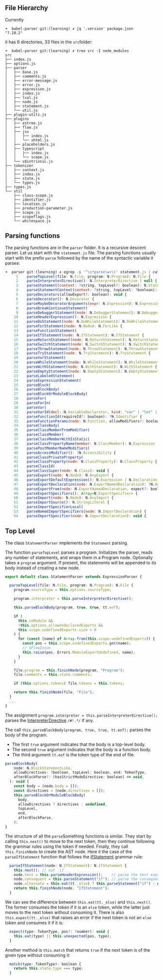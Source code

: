 ## File Hierarchy

Currently 

```shell
➜  babel-parser git:(learning) ✗ jq '.version' package.json 
"7.10.2"
```
it has 6 directories, 33 files in the `src`folder:
```
➜  babel-parser git:(learning) ✗ tree src -I node_modules     
src
├── index.js
├── options.js
├── parser
│   ├── base.js
│   ├── comments.js
│   ├── error-message.js
│   ├── error.js
│   ├── expression.js
│   ├── index.js
│   ├── lval.js
│   ├── node.js
│   ├── statement.js
│   └── util.js
├── plugin-utils.js
├── plugins
│   ├── estree.js
│   ├── flow.js
│   ├── jsx
│   │   ├── index.js
│   │   └── xhtml.js
│   ├── placeholders.js
│   ├── typescript
│   │   ├── index.js
│   │   └── scope.js
│   └── v8intrinsic.js
├── tokenizer
│   ├── context.js
│   ├── index.js
│   ├── state.js
│   └── types.js
├── types.js
└── util
    ├── class-scope.js
    ├── identifier.js
    ├── location.js
    ├── production-parameter.js
    ├── scope.js
    ├── scopeflags.js
    └── whitespace.js
```

## Parsing functions

The parsing functions are in the `parser` folder. It is a recursive descent parser. Let us start with the `statememt.js` file. 
The parsing functions usually start with the prefix `parse` followed by the name of the syntactic variable it parses:

```javascript
➜  parser git:(learning) ✗ egrep -i '^\s*parse\w+\(' statement.js | cat -n
     1    parseTopLevel(file: N.File, program: N.Program): N.File {
     2    parseInterpreterDirective(): N.InterpreterDirective | null {
     3    parseStatement(context: ?string, topLevel?: boolean): N.Statement {
     4    parseStatementContent(context: ?string, topLevel: ?boolean): N.Statement {
     5    parseDecorators(allowExport?: boolean): void {
     6    parseDecorator(): N.Decorator {
     7    parseMaybeDecoratorArguments(expr: N.Expression): N.Expression {
     8    parseBreakContinueStatement(
     9    parseDebuggerStatement(node: N.DebuggerStatement): N.DebuggerStatement {
    10    parseHeaderExpression(): N.Expression {
    11    parseDoStatement(node: N.DoWhileStatement): N.DoWhileStatement {
    12    parseForStatement(node: N.Node): N.ForLike {
    13    parseFunctionStatement(
    14    parseIfStatement(node: N.IfStatement): N.IfStatement {
    15    parseReturnStatement(node: N.ReturnStatement): N.ReturnStatement {
    16    parseSwitchStatement(node: N.SwitchStatement): N.SwitchStatement {
    17    parseThrowStatement(node: N.ThrowStatement): N.ThrowStatement {
    18    parseTryStatement(node: N.TryStatement): N.TryStatement {
    19    parseVarStatement(
    20    parseWhileStatement(node: N.WhileStatement): N.WhileStatement {
    21    parseWithStatement(node: N.WithStatement): N.WithStatement {
    22    parseEmptyStatement(node: N.EmptyStatement): N.EmptyStatement {
    23    parseLabeledStatement(
    24    parseExpressionStatement(
    25    parseBlock(
    26    parseBlockBody(
    27    parseBlockOrModuleBlockBody(
    28    parseFor(
    29    parseForIn(
    30    parseVar(
    31    parseVarId(decl: N.VariableDeclarator, kind: "var" | "let" | "const"): void {
    32    parseFunctionId(requireId?: boolean): ?N.Identifier {
    33    parseFunctionParams(node: N.Function, allowModifiers?: boolean): void {
    34    parseClassBody(
    35    parseClassMemberFromModifier(
    36    parseClassMember(
    37    parseClassMemberWithIsStatic(
    38    parseClassPropertyName(member: N.ClassMember): N.Expression | N.Identifier {
    39    parsePostMemberNameModifiers(
    40    parseAccessModifier(): ?N.Accessibility {
    41    parseClassPrivateProperty(
    42    parseClassProperty(node: N.ClassProperty): N.ClassProperty {
    43    parseClassId(
    44    parseClassSuper(node: N.Class): void {
    45    parseExport(node: N.Node): N.AnyExport {
    46    parseExportDefaultExpression(): N.Expression | N.Declaration {
    47    parseExportDeclaration(node: N.ExportNamedDeclaration): ?N.Declaration {
    48    parseExportFrom(node: N.ExportNamedDeclaration, expect?: boolean): void {
    49    parseExportSpecifiers(): Array<N.ExportSpecifier> {
    50    parseImport(node: N.Node): N.AnyImport {
    51    parseImportSource(): N.StringLiteral {
    52    parseImportSpecifierLocal(
    53    parseNamedImportSpecifiers(node: N.ImportDeclaration) {
    54    parseImportSpecifier(node: N.ImportDeclaration): void {
```

## Top Level 

 The class `StatementParser` implements the `Statement` parsing.

The function `parseTopLevel` parses a program. Initializes the parser, reads any number of
statements, and wraps them in a Program node.  Optionally takes a
`program` argument.  If present, the statements will be appended
to its body instead of creating a new node.

```ts
export default class StatementParser extends ExpressionParser {

  parseTopLevel(file: N.File, program: N.Program): N.File {
    program.sourceType = this.options.sourceType;

    program.interpreter = this.parseInterpreterDirective();

    this.parseBlockBody(program, true, true, tt.eof);

    if (
      this.inModule &&
      !this.options.allowUndeclaredExports &&
      this.scope.undefinedExports.size > 0
    ) {
      for (const [name] of Array.from(this.scope.undefinedExports)) {
        const pos = this.scope.undefinedExports.get(name);
        // $FlowIssue
        this.raise(pos, Errors.ModuleExportUndefined, name);
      }
    }

    file.program = this.finishNode(program, "Program");
    file.comments = this.state.comments;

    if (this.options.tokens) file.tokens = this.tokens;

    return this.finishNode(file, "File");
  }
  ...
}
```
The assignment `program.interpreter = this.parseInterpreterDirective();` parses the 
[InterpreterDirective](https://tc39.es/ecma262/#sec-ecmascript-language-directives-and-prologues) `/#!.*/` if any.

The call `this.parseBlockBody(program, true, true, tt.eof);` parses the body of the program. 
- The first `true` argument indicates that the body is a top-level body. 
- The second `true` argument indicates that the body is a function body. 
- The third argument `tt.eof` is the token type of the end of file.

```js
parseBlockBody(
    node: N.BlockStatementLike,
    allowDirectives: ?boolean, topLevel: boolean, end: TokenType,
    afterBlockParse?: (hasStrictModeDirective: boolean) => void,
  ): void {
    const body = (node.body = []);
    const directives = (node.directives = []);
    this.parseBlockOrModuleBlockBody(
      body,
      allowDirectives ? directives : undefined,
      topLevel,
      end,
      afterBlockParse,
    );
}
```

The structure of all the `parse`Something functions is similar. They start by calling `this.next()` to move to the next token, then they
continue following the grammar rules using the token if needed. Finally, they call `this.finishNode` to create the AST node.
Here it the case of the `parseIfStatement` function that follows the [IfStatement](https://tc39.es/ecma262/#sec-if-statement-static-semantics-early-errors) grammar rule:

```js
  parseIfStatement(node: N.IfStatement): N.IfStatement {
    this.next(); // eat `if`
    node.test = this.parseHeaderExpression();    // parse the test expression
    node.consequent = this.parseStatement("if"); // parse the consequent statement
    node.alternate = this.eat(tt._else) ? this.parseStatement("if") : null; // eat `else` and parse the alternate statement if any
    return this.finishNode(node, "IfStatement");
  }
```

We can see the difference between `this.eat(tt._else)` and `this.next()`. The former consumes the token if it is an `else` token, while the latter just moves to the next token without consuming it. There is also `this.expect(tt._else)` that raises an error if the next token is not an `else` token and consumes it if it is:

```js
  expect(type: TokenType, pos?: ?number): void {
    this.eat(type) || this.unexpected(pos, type);
  }
  ```
Another method is `this.match` that returns `true` if the next token is of the given type without consuming it:

```js
  match(type: TokenType): boolean {
    return this.state.type === type;
  }
```
